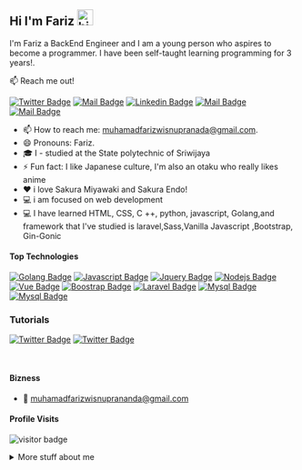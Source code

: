 ## Hi I'm Fariz <img src="https://user-images.githubusercontent.com/1303154/88677602-1635ba80-d120-11ea-84d8-d263ba5fc3c0.gif" width="28px" alt="hi">

I'm Fariz a BackEnd Engineer and I am a young person who aspires to become a programmer. I have been self-taught learning programming for 3 years!.

:mailbox: Reach me out!

[![Twitter Badge](https://img.shields.io/badge/-@jekeityplg-1ca0f1?style=flat&labelColor=1ca0f1&logo=twitter&logoColor=white&link=https://twitter.com/jekeityplg)](https://twitter.com/jekeityplg) [![Mail Badge](https://img.shields.io/badge/-Xvbnm48-e74c3c?style=flat&labelColor=e74c3c&logo=youtube&logoColor=white)](https://www.youtube.com/channel/UCGOEGpFC8zRhSWSrXAeuK6g) [![Linkedin Badge](https://img.shields.io/badge/-farizPrananda-0e76a8?style=flat&labelColor=0e76a8&logo=linkedin&logoColor=white)](https://www.linkedin.com/in/fariz-wisnu/) [![Mail Badge](https://img.shields.io/badge/-@otakutechid-e84393?style=flat&labelColor=e84393&logo=instagram&logoColor=white)](https://instagram.com/otakutechid) [![Mail Badge](https://img.shields.io/badge/-muhamadfarizwisnuprananda-c0392b?style=flat&labelColor=c0392b&logo=gmail&logoColor=white)](mailto:muhamadfarizwisnuprananda@gmail.com)

<!-- TODO: Add last video link -->

- 📫 How to reach me: muhamadfarizwisnupranada@gmail.com.
- 😄 Pronouns: Fariz.
-  🎓 I - studied at the State polytechnic of Sriwijaya
- ⚡ Fun fact: I like Japanese culture, I'm also an otaku who really likes anime
- :heart: i love Sakura Miyawaki and Sakura Endo!
- 💻 i am focused on web development
- 💻 I have learned HTML, CSS, C ++, python, javascript, Golang,and framework that I've studied is laravel,Sass,Vanilla Javascript ,Bootstrap, Gin-Gonic


#### Top Technologies

<!-- TODO: Make technologies links takes you to repositories -->

[![Golang Badge](	https://img.shields.io/badge/Go-00ADD8?style=for-the-badge&logo=go&logoColor=white)](#) [![Javascript Badge](https://img.shields.io/badge/-Javascript-F0DB4F?style=for-the-badge&labelColor=black&logo=javascript&logoColor=F0DB4F)](#) [![Jquery Badge](https://img.shields.io/badge/jQuery-0769AD?style=for-the-badge&logo=jquery&logoColor=white)](#) [![Nodejs Badge](https://img.shields.io/badge/-Nodejs-3C873A?style=for-the-badge&labelColor=black&logo=node.js&logoColor=3C873A)](#) [![Vue Badge](	https://img.shields.io/badge/Vue.js-35495E?style=for-the-badge&logo=vue.js&logoColor=4FC08D)](#) [![Boostrap Badge](	https://img.shields.io/badge/Bootstrap-563D7C?style=for-the-badge&logo=bootstrap&logoColor=white)](#) [![Laravel Badge](	https://img.shields.io/badge/Laravel-FF2D20?style=for-the-badge&logo=laravel&logoColor=white)](#) [![Mysql Badge](	https://img.shields.io/badge/MySQL-00000F?style=for-the-badge&logo=mysql&logoColor=white)](#) [![Mysql Badge]( https://img.shields.io/badge/Express.js-404D59?style=for-the-badge)](#)


### Tutorials


[![Twitter Badge](	https://img.shields.io/badge/dev.to-0A0A0A?style=for-the-badge&logo=dev.to&logoColor=white)](https://dev.to/xvbnm48) 
[![Twitter Badge](https://img.shields.io/badge/Hashnode-2962FF?style=for-the-badge&logo=hashnode&logoColor=white)](https://hashnode.com/@xvbnm48) 






<br />

#### Bizness
<!-- - :paperclip: [My Resume/CV](https://github.com/ipenywis/ipenywis/blob/master/resumes/resume%20v1.0.pdf) -->
- :email: muhamadfarizwisnuprananda@gmail.com


#### Profile Visits 


![visitor badge](https://visitor-badge.glitch.me/badge?page_id=jwenjian.xvbnm48-badge)


<details>
<summary>
  More stuff about me
</summary>

<br >
I am a programmer, so far I have been self-taught through the internet. But I also joined the coding community in my city.

I love sharing knowledge and putting tutorials, courses and posts together for helping other developers, and i also have a youtube channel!

#### My Goals

With hard work studying every day, I want to become a Golang developer, and work in a technology company In Japan.

### My Motivation
Hard work will not betray the results!



#### Github Stats

![Ipenywis's github stats](https://github-readme-stats.vercel.app/api?username=xvbnm48&count_private=true&theme=tokyonight&hide=contribs,prs)

## Most Languages 
[![Top Langs](https://github-readme-stats.vercel.app/api/top-langs/?username=xvbnm48&layout=compact&theme=tokyonight)](https://github.com/anuraghazra/github-readme-stats)

</details>


